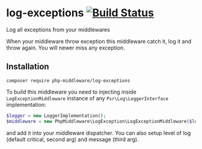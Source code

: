 # log-exceptions [![Build Status](https://travis-ci.org/php-middleware/log-exceptions.svg?branch=master)](https://travis-ci.org/php-middleware/log-exceptions)

Log all exceptions from your middlewares

When your middleware throw exception this middleware catch it, log it and throw again. You will newer miss any exception.

## Installation

```
composer require php-middleware/log-exceptions
```

To build this middleware you need to injecting inside `LogExceptionMiddleware` instance of any `Psr\Log\LoggerInterface` implementation:

```php
$logger = new LoggerImplementation();
$middleware = new PhpMiddleware\LogException\LogExceptionMiddleware($logger);
```

and add it into your middleware dispatcher. You can also setup level of log (default critical, second arg) and message (third arg).

